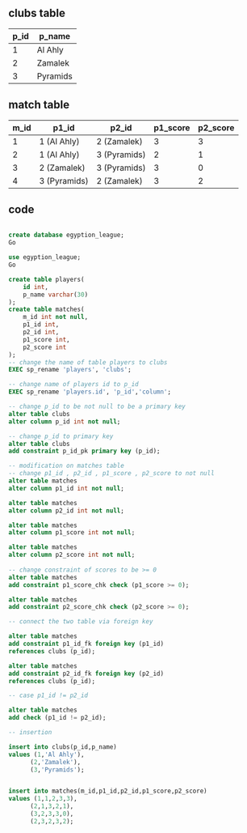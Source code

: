 ## clubs table

| p_id      | p_name      |
|-----------|-------------|
| 1         | Al Ahly     |
| 2         | Zamalek     |
| 3         | Pyramids    |

## match table

| m_id | p1_id        | p2_id        | p1_score | p2_score |
|------|--------------|--------------|----------|----------|
| 1    | 1 (Al Ahly)  | 2 (Zamalek)  | 3        | 3        |
| 2    | 1 (Al Ahly)  | 3 (Pyramids) | 2        | 1        |
| 3    | 2 (Zamalek)  | 3 (Pyramids) | 3        | 0        |
| 4    | 3 (Pyramids) | 2 (Zamalek)  | 3        | 2        |


## code

``` sql

create database egyption_league;
Go

use egyption_league;
Go

create table players(
	id int,
	p_name varchar(30)
);
create table matches(
	m_id int not null,
	p1_id int,
	p2_id int,
	p1_score int,
	p2_score int
);
-- change the name of table players to clubs
EXEC sp_rename 'players', 'clubs';

-- change name of players id to p_id
EXEC sp_rename 'players.id', 'p_id','column';

-- change p_id to be not null to be a primary key
alter table clubs
alter column p_id int not null; 

-- change p_id to primary key
alter table clubs
add constraint p_id_pk primary key (p_id);

-- modification on matches table
-- change p1_id , p2_id , p1_score , p2_score to not null
alter table matches 
alter column p1_id int not null;

alter table matches 
alter column p2_id int not null;

alter table matches 
alter column p1_score int not null;

alter table matches 
alter column p2_score int not null;
	  
-- change constraint of scores to be >= 0
alter table matches 
add constraint p1_score_chk check (p1_score >= 0);

alter table matches 
add constraint p2_score_chk check (p2_score >= 0);

-- connect the two table via foreign key

alter table matches
add constraint p1_id_fk foreign key (p1_id)
references clubs (p_id);

alter table matches
add constraint p2_id_fk foreign key (p2_id)
references clubs (p_id);

-- case p1_id != p2_id 

alter table matches
add check (p1_id != p2_id);

-- insertion

insert into clubs(p_id,p_name)
values (1,'Al Ahly'),
	  (2,'Zamalek'),
	  (3,'Pyramids');


insert into matches(m_id,p1_id,p2_id,p1_score,p2_score)
values (1,1,2,3,3),
	  (2,1,3,2,1),
	  (3,2,3,3,0),
	  (2,3,2,3,2);

```
